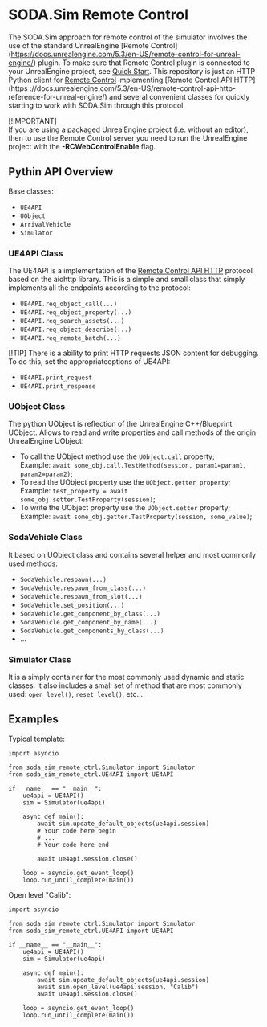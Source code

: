 # SODA.Sim Remote Control

The SODA.Sim approach for remote control of the simulator involves the use of the standard UnrealEngine [Remote Control]  (https://docs.unrealengine.com/5.3/en-US/remote-control-for-unreal-engine/) plugin. To make sure that Remote Control plugin is connected to your UnrealEngine project, see [Quick Start](https://docs.unrealengine.com/5.3/en-US/remote-control-api-websocket-reference-for-unreal-engine/).
This repository is just an HTTP Python client for [Remote Control](https://docs.unrealengine.com/5.3/en-US/remote-control-for-unreal-engine/) implementing [Remote Control API HTTP](https ://docs.unrealengine.com/5.3/en-US/remote-control-api-http-reference-for-unreal-engine/) and several convenient classes for quickly starting to work with SODA.Sim through this protocol.

[!IMPORTANT]  
If you are using a packaged UnrealEngine project (i.e. without an editor), then to use the Remote Control server you need to run the UnrealEngine project with the **-RCWebControlEnable** flag.

## Pythin API Overview  
Base classes:
  - ``UE4API`` 
  - ``UObject``
  - ``ArrivalVehicle``
  - ``Simulator``
  
### UE4API Class 
The UE4API is a implementation of the [Remote Control API HTTP](https://docs.unrealengine.com/5.3/en-US/remote-control-api-http-reference-for-unreal-engine/) protocol based on the aiohttp library. This is a simple and small class that simply implements all the endpoints according to the protocol:
  - ``UE4API.req_object_call(...)``
  - ``UE4API.req_object_property(...)``
  - ``UE4API.req_search_assets(...)``
  - ``UE4API.req_object_describe(...)``
  - ``UE4API.req_remote_batch(...)`` 

[!TIP]
There is a ability to print HTTP requests JSON content for debugging. To do this, set the appropriateoptions of UE4API:
  - ``UE4API.print_request``
  - ``UE4API.print_response``

### UObject Class
The python UObject is reflection of the UnrealEngine C++/Blueprint UObject. Allows to read and write properties and call methods of the origin UnrealEngine UObject:
  - To call the UObject method use the ``UObject.call`` property;  
    Example: ``await some_obj.call.TestMethod(session, param1=param1, param2=param2)``;  
  - To read the UObject property use the ``UObject.getter property``;  
    Example: ``test_property = await some_obj.setter.TestProperty(session)``;  
  - To write the UObject property use the ``UObject.setter`` property;  
    Example: ``await some_obj.getter.TestProperty(session, some_value)``;  

### SodaVehicle Class
It based on UObject class and contains several helper and most commonly used methods:
  - ``SodaVehicle.respawn(...)``
  - ``SodaVehicle.respawn_from_class(...)``
  - ``SodaVehicle.respawn_from_slot(...)``
  - ``SodaVehicle.set_position(...)``
  - ``SodaVehicle.get_component_by_class(...)``
  - ``SodaVehicle.get_component_by_name(...)``
  - ``SodaVehicle.get_components_by_class(...)``
  - ...

### Simulator Class
It is a simply container for the most commonly used dynamic and static classes. It also includes a small set of method that are most commonly used: ``open_level()``, ``reset_level()``, etc... 

## Examples
Typical template:
```
import asyncio

from soda_sim_remote_ctrl.Simulator import Simulator
from soda_sim_remote_ctrl.UE4API import UE4API

if __name__ == "__main__":
    ue4api = UE4API()
    sim = Simulator(ue4api)

    async def main():
        await sim.update_default_objects(ue4api.session)
        # Your code here begin
        # ...
        # Your code here end

        await ue4api.session.close()

    loop = asyncio.get_event_loop()
    loop.run_until_complete(main())
```

Open level "Calib":
```
import asyncio

from soda_sim_remote_ctrl.Simulator import Simulator
from soda_sim_remote_ctrl.UE4API import UE4API

if __name__ == "__main__":
    ue4api = UE4API()
    sim = Simulator(ue4api)

    async def main():
        await sim.update_default_objects(ue4api.session)
        await sim.open_level(ue4api.session, "Calib")
        await ue4api.session.close()

    loop = asyncio.get_event_loop()
    loop.run_until_complete(main())
```